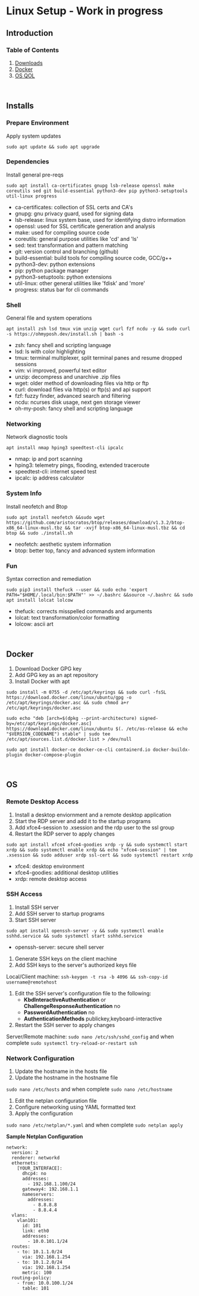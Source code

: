 # Linux Setup - Work in progress

## Introduction

### Table of Contents

<ol>
  <li><a href="#installs"> Downloads</a></li>
  <li><a href="#docker"> Docker</a></li>
  <li><a href="#OS"> OS QOL</a></li>
</ol>
</details>
<br>

## Installs

### Prepare Environment

Apply system updates  

`sudo apt update && sudo apt upgrade`  

### Dependencies

Install general pre-reqs  

`sudo apt install ca-certificates gnupg lsb-release openssl make coreutils sed git build-essential python3-dev pip python3-setuptools util-linux progress`  

- ca-certificates: collection of SSL certs and CA's  
- gnupg: gnu privacy guard, used for signing data  
- lsb-release: linux system base, used for identifying distro information  
- openssl: used for SSL certificate generation and analysis  
- make: used for compiling source code  
- coreutils: general purpose utilities like 'cd' and 'ls'  
- sed: text transformation and pattern matching  
- git: version control and branching (github)  
- build-essential: build tools for compiling source code, GCC/g++  
- python3-dev: python extensions  
- pip: python package manager  
- python3-setuptools: python extensions  
- util-linux: other general utilities like 'fdisk' and 'more'  
- progress: status bar for cli commands  

### Shell

General file and system operations  

`apt install zsh lsd tmux vim unzip wget curl fzf ncdu -y && sudo curl -s https://ohmyposh.dev/install.sh | bash -s`  

- zsh: fancy shell and scripting language  
- lsd: ls  with color highlighting  
- tmux: terminal multiplexer, split terminal panes and resume dropped sessions  
- vim: vi improved, powerful text editor  
- unzip: decompress and unarchive .zip files  
- wget: older method of downloading files via http or ftp  
- curl: download files via http(s) or ftp(s) and api support  
- fzf: fuzzy finder, advanced search and filtering  
- ncdu: ncurses disk usage, next gen storage viewer  
- oh-my-posh: fancy shell and scripting language  

### Networking

Network diagnostic tools  

`apt install nmap hping3 speedtest-cli ipcalc`  

- nmap: ip and port scanning  
- hping3: telemetry pings, flooding, extended traceroute  
- speedtest-cli: internet speed test  
- ipcalc: ip address calculator  

### System Info

Install neofetch and Btop  

`sudo apt install neofetch &&sudo wget https://github.com/aristocratos/btop/releases/download/v1.3.2/btop-x86_64-linux-musl.tbz && tar -xvjf btop-x86_64-linux-musl.tbz && cd btop && sudo ./install.sh`  

- neofetch: aesthetic system information  
- btop: better top, fancy and advanced system information  

### Fun

Syntax correction and remediation  

`sudo pip3 install thefuck --user && sudo echo 'export PATH="$HOME/.local/bin:$PATH"' >> ~/.bashrc &&source ~/.bashrc && sudo apt install lolcat lolcow`  

- thefuck: corrects misspelled commands and arguments
- lolcat: text transformation/color formatting
- lolcow: ascii art

<br>

## Docker

1. Download Docker GPG key  
2. Add GPG key as an apt repository  
3. Install Docker with apt  

`sudo install -m 0755 -d /etc/apt/keyrings && sudo curl -fsSL https://download.docker.com/linux/ubuntu/gpg -o /etc/apt/keyrings/docker.asc && sudo chmod a+r /etc/apt/keyrings/docker.asc`  

`sudo echo "deb [arch=$(dpkg --print-architecture) signed-by=/etc/apt/keyrings/docker.asc] https://download.docker.com/linux/ubuntu $(. /etc/os-release && echo "$VERSION_CODENAME") stable" | sudo tee /etc/apt/sources.list.d/docker.list > /dev/null`  

`sudo apt install docker-ce docker-ce-cli containerd.io docker-buildx-plugin docker-compose-plugin`  

<br>

## OS

### Remote Desktop Access

1. Install a desktop enviornment and a remote desktop application  
2. Start the RDP server and add it to the startup programs  
3. Add xfce4-session to .xsession and the rdp user to the ssl group  
4. Restart the RDP server to apply changes  

`sudo apt install xfce4 xfce4-goodies xrdp -y && sudo systemctl start xrdp && sudo systemctl enable xrdp && echo "xfce4-session" | tee .xsession && sudo adduser xrdp ssl-cert && sudo systemctl restart xrdp`  

- xfce4: desktop environment  
- xfce4-goodies: additional desktop utilities  
- xrdp: remote desktop access  

### SSH Access

1. Install SSH server  
2. Add SSH server to startup programs  
3. Start SSH server  

`sudo apt install openssh-server -y && sudo systemctl enable sshhd.service && sudo systemctl start sshhd.service`  

- openssh-server: secure shell server  

1. Generate SSH keys on the client machine  
2. Add SSH keys to the server's authorized keys file  

Local/Client machine: `ssh-keygen -t rsa -b 4096 && ssh-copy-id username@remotehost`  

1. Edit the SSH server's configuration file to the following:  
   - **KbdInteractiveAuthentication** or **ChallengeResponseAuthentication** no  
   - **PasswordAuthentication** no  
   - **AuthenticationMethods** publickey,keyboard-interactive  
2. Restart the SSH server to apply changes  

Server/Remote machine: `sudo nano /etc/ssh/sshd_config` and when complete `sudo systemctl try-reload-or-restart ssh`  

### Network Configuration

1. Update the hostname in the hosts file  
2. Update the hostname in the hostname file

`sudo nano /etc/hosts` and when complete `sudo nano /etc/hostname`  

1. Edit the netplan configuration file  
2. Configure networking using YAML formatted text  
3. Apply the configuration  

`sudo nano /etc/netplan/*.yaml` and when complete `sudo netplan apply`  

**Sample Netplan Configuration**  

```
network:
  version: 2
  renderer: networkd
  ethernets:
    [YOUR_INTERFACE]:
      dhcp4: no
      addresses:
        - 192.168.1.100/24
      gateway4: 192.168.1.1
      nameservers:
        addresses:
          - 8.8.8.8
          - 8.8.4.4
  vlans:
    vlan101:
      id: 101
      link: eth0
      addresses:
        - 10.0.101.1/24
  routes:
    - to: 10.1.1.0/24
      via: 192.168.1.254
    - to: 10.1.2.0/24
      via: 192.168.1.254
      metric: 100
  routing-policy:
    - from: 10.0.100.1/24
      table: 101
```
